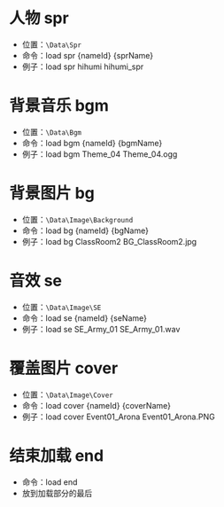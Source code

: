 # 人物 spr

- 位置：`\Data\Spr`
- 命令：load spr {nameId} {sprName}
- 例子：load spr hihumi hihumi_spr

# 背景音乐 bgm

- 位置：`\Data\Bgm`
- 命令：load bgm {nameId} {bgmName}
- 例子：load bgm Theme_04 Theme_04.ogg

# 背景图片 bg

- 位置：`\Data\Image\Background`
- 命令：load bg {nameId} {bgName}
- 例子：load bg ClassRoom2 BG_ClassRoom2.jpg

# 音效 se

- 位置：`\Data\Image\SE`
- 命令：load se {nameId} {seName}
- 例子：load se SE_Army_01 SE_Army_01.wav

# 覆盖图片 cover

- 位置：`\Data\Image\Cover`
- 命令：load cover {nameId} {coverName}
- 例子：load cover Event01_Arona Event01_Arona.PNG

# 结束加载 end

- 命令：load end
- 放到加载部分的最后